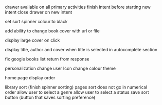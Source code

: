 
drawer available on all primary activities
finish intent before starting new intent
close drawer on new intent

set sort spinner colour to black

add ability to change book cover with url or file

display large cover on click


display title, author and cover when title is selected in autocomplete section



fix google books list return from response



personalization
change user Icon
change colour theme

home page display order



library sort (finish spinner sorting)
pages sort does not go in numerical order
allow user to select a genre
allow user to select a status
save sort button (button that saves sorting preference)
